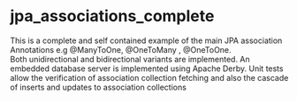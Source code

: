 # jpa_associations_complete
This is a complete and self contained example of the main JPA association Annotations e.g @ManyToOne, @OneToMany , @OneToOne.  
Both unidirectional and bidirectional  variants are implemented. 
An embedded database server is implemented using Apache Derby.
Unit tests allow the verification of association collection fetching
and also the cascade of inserts and updates to association collections
